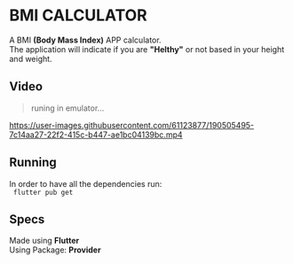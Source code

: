 # BMI CALCULATOR

 A BMI **(Body Mass Index)** APP calculator.<br>
 The application will indicate if you are **"Helthy"** or not based in your height and weight.

## Video
> runing in emulator...

https://user-images.githubusercontent.com/61123877/190505495-7c14aa27-22f2-415c-b447-ae1bc04139bc.mp4


## Running
In order to have all the dependencies run:<br>
``` flutter pub get```

## Specs
Made using **Flutter** <br>
Using Package: **Provider**
